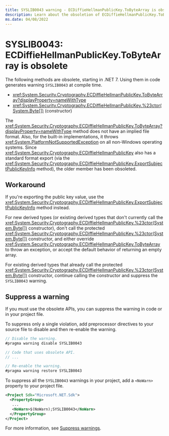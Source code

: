 ```yaml
---
title: SYSLIB0043 warning - ECDiffieHellmanPublicKey.ToByteArray is obsolete
description: Learn about the obsoletion of ECDiffieHellmanPublicKey.ToByteArray() and the associated constructor that generates compile-time warning SYSLIB0043.
ms.date: 04/08/2022
---
```

# SYSLIB0043: ECDiffieHellmanPublicKey.ToByteArray is obsolete

The following methods are obsolete, starting in .NET 7. Using them in code generates warning `SYSLIB0043` at compile time.

- <xref:System.Security.Cryptography.ECDiffieHellmanPublicKey.ToByteArray?displayProperty=nameWithType>
- <xref:System.Security.Cryptography.ECDiffieHellmanPublicKey.%23ctor(System.Byte[])> (constructor)

The <xref:System.Security.Cryptography.ECDiffieHellmanPublicKey.ToByteArray?displayProperty=nameWithType> method does not have an implied file format. Also, for the built-in implementations, it throws <xref:System.PlatformNotSupportedException> on all non-Windows operating systems. Since <xref:System.Security.Cryptography.ECDiffieHellmanPublicKey> also has a standard format export (via the <xref:System.Security.Cryptography.ECDiffieHellmanPublicKey.ExportSubjectPublicKeyInfo> method), the older member has been obsoleted.

## Workaround

If you're exporting the public key value, use the <xref:System.Security.Cryptography.ECDiffieHellmanPublicKey.ExportSubjectPublicKeyInfo> method instead.

For new derived types (or existing derived types that don't currently call the <xref:System.Security.Cryptography.ECDiffieHellmanPublicKey.%23ctor(System.Byte[])> constructor), don't call the protected <xref:System.Security.Cryptography.ECDiffieHellmanPublicKey.%23ctor(System.Byte[])> constructor, and either override <xref:System.Security.Cryptography.ECDiffieHellmanPublicKey.ToByteArray> to throw an exception, or accept the default behavior of returning an empty array.

For existing derived types that already call the protected <xref:System.Security.Cryptography.ECDiffieHellmanPublicKey.%23ctor(System.Byte[])> constructor, continue calling the constructor and suppress the `SYSLIB0043` warning.

## Suppress a warning

If you must use the obsolete APIs, you can suppress the warning in code or in your project file.

To suppress only a single violation, add preprocessor directives to your source file to disable and then re-enable the warning.

```csharp
// Disable the warning.
#pragma warning disable SYSLIB0043

// Code that uses obsolete API.
// ...

// Re-enable the warning.
#pragma warning restore SYSLIB0043
```

To suppress all the `SYSLIB0043` warnings in your project, add a `<NoWarn>` property to your project file.

```xml
<Project Sdk="Microsoft.NET.Sdk">
  <PropertyGroup>
   ...
   <NoWarn>$(NoWarn);SYSLIB0043</NoWarn>
  </PropertyGroup>
</Project>
```

For more information, see [Suppress warnings](obsoletions-overview.md#suppress-warnings).

